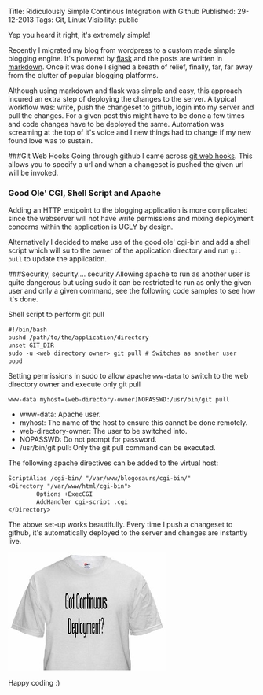 Title: Ridiculously Simple Continous Integration with Github
Published: 29-12-2013
Tags: Git, Linux
Visibility: public

Yep you heard it right, it's extremely simple!

Recently I migrated my blog from wordpress to a custom made simple blogging
engine. It's powered by [flask](http://flask.pocoo.org/) and the posts are written in
[markdown](http://en.wikipedia.org/wiki/Markdown). Once it was done I sighed a
breath of relief, finally, far, far away from the clutter of popular blogging platforms.

Although using markdown and flask was simple and easy, this approach incured
an extra step of deploying the changes to the server. A typical workflow was:
write, push the changeset to github, login into my server and pull the
changes. For a given post this might have to be done a few times and code
changes have to be deployed the same. Automation was screaming at the top of
it's voice and I new things had to change if my new found love was to sustain.

<more/>

###Git Web Hooks
Going through github I came across [git web
hooks](https://help.github.com/articles/post-receive-hooks). This allows you to
specify a url and when a changeset is pushed the given url will be invoked.

### Good Ole' CGI, Shell Script and Apache
Adding an HTTP endpoint to the blogging application is more complicated since
the webserver will not have write permissions and mixing deployment concerns
within the application is UGLY by design.

Alternatively I decided to make use of the good ole' cgi-bin and add a shell
script which will su to the owner of the application directory and run `git
pull` to update the application.

###Security, security.... security
Allowing apache to run as another user is quite dangerous but using sudo it
can be restricted to run as only the given user and only a given command, see
the following code samples to see how it's done.

Shell script to perform git pull

    #!/bin/bash
    pushd /path/to/the/application/directory
    unset GIT_DIR
    sudo -u <web directory owner> git pull # Switches as another user
    popd

Setting permissions in sudo to allow apache `www-data` to switch to the web directory owner and execute only git pull

    www-data myhost=(web-directory-owner)NOPASSWD:/usr/bin/git pull

- www-data: Apache user.
- myhost: The name of the host to ensure this cannot be done remotely.
- web-directory-owner: The user to be switched into.
- NOPASSWD: Do not prompt for password.
- /usr/bin/git pull: Only the git pull command can be executed.

The following apache directives can be added to the virtual host:

    ScriptAlias /cgi-bin/ "/var/www/blogosaurs/cgi-bin/"
    <Directory "/var/www/html/cgi-bin">
            Options +ExecCGI
            AddHandler cgi-script .cgi
    </Directory>

The above set-up works beautifully. Every time I push a changeset to github, it's automatically deployed to the server and changes are instantly live.

![CD](/static/got-continuous-deployment.jpg)

Happy coding :)
